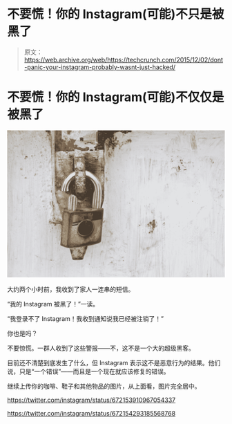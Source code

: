 # 不要慌！你的 Instagram(可能)不只是被黑了 

> 原文：<https://web.archive.org/web/https://techcrunch.com/2015/12/02/dont-panic-your-instagram-probably-wasnt-just-hacked/>

# 不要慌！你的 Instagram(可能)不仅仅是被黑了

![shutterstock_130267631](img/d596048dd99a24995bf831c020b827d4.png)

大约两个小时前，我收到了家人一连串的短信。

“我的 Instagram 被黑了！”一读。

“我登录不了 Instagram！我收到通知说我已经被注销了！”

你也是吗？

不要惊慌。一群人收到了这些警报——不，这不是一个大的超级黑客。

目前还不清楚到底发生了什么，但 Instagram 表示这不是恶意行为的结果。他们说，只是“一个错误”——而且是一个现在就应该修复的错误。

继续上传你的咖啡、鞋子和其他物品的图片，从上面看，图片完全居中。

https://twitter.com/instagram/status/672153910967054337

https://twitter.com/instagram/status/672154293185568768